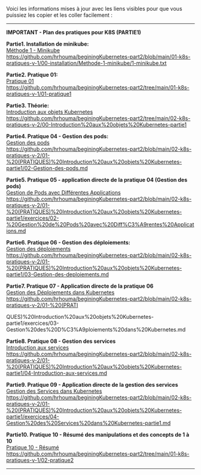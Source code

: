 Voici les informations mises à jour avec les liens visibles pour que vous puissiez les copier et les coller facilement :

---

**IMPORTANT - Plan des pratiques pour K8S (PARTIE1)**

**Partie1. Installation de minikube:**  
[Méthode 1 - Minikube](https://github.com/hrhouma/beginingKubernetes-part2/blob/main/01-k8s-pratiques-v-1/00-installation/Methode-1-minikube/1-minikube.txt)  
https://github.com/hrhouma/beginingKubernetes-part2/blob/main/01-k8s-pratiques-v-1/00-installation/Methode-1-minikube/1-minikube.txt

**Partie2. Pratique 01:**  
[Pratique 01](https://github.com/hrhouma/beginingKubernetes-part2/tree/main/01-k8s-pratiques-v-1/01-pratique1)  
https://github.com/hrhouma/beginingKubernetes-part2/tree/main/01-k8s-pratiques-v-1/01-pratique1

**Partie3. Théorie:**  
[Introduction aux objets Kubernetes](https://github.com/hrhouma/beginingKubernetes-part2/tree/main/02-k8s-pratiques-v-2/00-Introduction%20aux%20objets%20Kubernetes-partie1)  
https://github.com/hrhouma/beginingKubernetes-part2/tree/main/02-k8s-pratiques-v-2/00-Introduction%20aux%20objets%20Kubernetes-partie1

**Partie4. Pratique 04 - Gestion des pods:**  
[Gestion des pods](https://github.com/hrhouma/beginingKubernetes-part2/blob/main/02-k8s-pratiques-v-2/01-%20(PRATIQUES)%20Introduction%20aux%20objets%20Kubernetes-partie1/02-Gestion-des-pods.md)  
https://github.com/hrhouma/beginingKubernetes-part2/blob/main/02-k8s-pratiques-v-2/01-%20(PRATIQUES)%20Introduction%20aux%20objets%20Kubernetes-partie1/02-Gestion-des-pods.md

**Partie5. Pratique 05 - application directe de la pratique 04 (Gestion des pods)**  
[Gestion de Pods avec Différentes Applications](https://github.com/hrhouma/beginingKubernetes-part2/blob/main/02-k8s-pratiques-v-2/01-%20(PRATIQUES)%20Introduction%20aux%20objets%20Kubernetes-partie1/exercices/02-%20Gestion%20de%20Pods%20avec%20Diff%C3%A9rentes%20Applications.md)  
https://github.com/hrhouma/beginingKubernetes-part2/blob/main/02-k8s-pratiques-v-2/01-%20(PRATIQUES)%20Introduction%20aux%20objets%20Kubernetes-partie1/exercices/02-%20Gestion%20de%20Pods%20avec%20Diff%C3%A9rentes%20Applications.md

**Partie6. Pratique 06 - Gestion des déploiements:**  
[Gestion des déploiements](https://github.com/hrhouma/beginingKubernetes-part2/blob/main/02-k8s-pratiques-v-2/01-%20(PRATIQUES)%20Introduction%20aux%20objets%20Kubernetes-partie1/03-Gestion-des-deploiements.md)  
https://github.com/hrhouma/beginingKubernetes-part2/blob/main/02-k8s-pratiques-v-2/01-%20(PRATIQUES)%20Introduction%20aux%20objets%20Kubernetes-partie1/03-Gestion-des-deploiements.md

**Partie7. Pratique 07 - Application directe de la pratique 06**  
[Gestion des Déploiements dans Kubernetes](https://github.com/hrhouma/beginingKubernetes-part2/blob/main/02-k8s-pratiques-v-2/01-%20(PRATIQUES)%20Introduction%20aux%20objets%20Kubernetes-partie1/exercices/03-Gestion%20des%20D%C3%A9ploiements%20dans%20Kubernetes.md)  
https://github.com/hrhouma/beginingKubernetes-part2/blob/main/02-k8s-pratiques-v-2/01-%20(PRATI

QUES)%20Introduction%20aux%20objets%20Kubernetes-partie1/exercices/03-Gestion%20des%20D%C3%A9ploiements%20dans%20Kubernetes.md

**Partie8. Pratique 08 - Gestion des services**  
[Introduction aux services](https://github.com/hrhouma/beginingKubernetes-part2/blob/main/02-k8s-pratiques-v-2/01-%20(PRATIQUES)%20Introduction%20aux%20objets%20Kubernetes-partie1/04-Introduction-aux-services.md)  
https://github.com/hrhouma/beginingKubernetes-part2/blob/main/02-k8s-pratiques-v-2/01-%20(PRATIQUES)%20Introduction%20aux%20objets%20Kubernetes-partie1/04-Introduction-aux-services.md

**Partie9. Pratique 09 - Application directe de la gestion des services**  
[Gestion des Services dans Kubernetes](https://github.com/hrhouma/beginingKubernetes-part2/blob/main/02-k8s-pratiques-v-2/01-%20(PRATIQUES)%20Introduction%20aux%20objets%20Kubernetes-partie1/exercices/04-Gestion%20des%20Services%20dans%20Kubernetes-partie1.md)  
https://github.com/hrhouma/beginingKubernetes-part2/blob/main/02-k8s-pratiques-v-2/01-%20(PRATIQUES)%20Introduction%20aux%20objets%20Kubernetes-partie1/exercices/04-Gestion%20des%20Services%20dans%20Kubernetes-partie1.md

**Partie10. Pratique 10 - Résumé des manipulations et des concepts de 1 à 10**  
[Pratique 10 - Résumé](https://github.com/hrhouma/beginingKubernetes-part2/tree/main/01-k8s-pratiques-v-1/02-pratique2)  
https://github.com/hrhouma/beginingKubernetes-part2/tree/main/01-k8s-pratiques-v-1/02-pratique2

---
